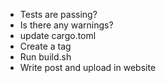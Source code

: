 - Tests are passing?
- Is there any warnings?
- update cargo.toml
- Create a tag
- Run build.sh
- Write post and upload in website
